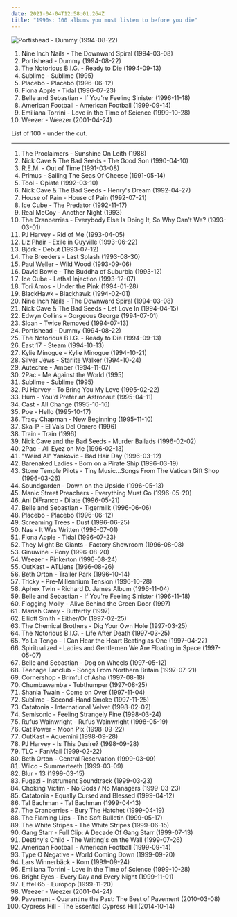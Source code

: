 ```yaml
---
date: 2021-04-04T12:58:01.264Z
title: "1990s: 100 albums you must listen to before you die"
---
```

![Portishead - Dummy (1994-08-22)](http://coverartarchive.org/release/87888070-1b25-4830-aebc-dee490058b74/2550628489-500.jpg "Portishead - Dummy (1994-08-22)")
<ol class="albums">
<li data-cover="http://coverartarchive.org/release/ab64976f-52a8-44e7-9aa3-d6703604bc2f/7159970718-500.jpg" data-tags="industrial, industrial rock" role="button">Nine Inch Nails - The Downward Spiral (1994-03-08)</li>
<li data-cover="http://coverartarchive.org/release/87888070-1b25-4830-aebc-dee490058b74/2550628489-500.jpg" data-tags="trip-hop" role="button">Portishead - Dummy (1994-08-22)</li>
<li data-cover="https://img.discogs.com/BnsgRIQxGt6QN05UtwQIY9JL01Y=/fit-in/225x225/filters:strip_icc():format(jpeg):mode_rgb():quality(90)/discogs-images/R-17938378-1616291813-3629.jpeg.jpg" data-tags="1994, rap" role="button">The Notorious B.I.G. - Ready to Die (1994-09-13)</li>
<li data-cover="https://via.placeholder.com/450" data-tags="ska, rock" role="button">Sublime - Sublime (1995)</li>
<li data-cover="http://coverartarchive.org/release/dfd1efc5-a99d-4560-8141-4a26da18c209/8801167569-500.jpg" data-tags="alternative rock, alternative, rock" role="button">Placebo - Placebo (1996-06-12)</li>
<li data-cover="http://coverartarchive.org/release/e1bba6de-84e1-37db-9123-6901cb01ec8d/1402280819-500.jpg" data-tags="female vocalists, alternative, singer-songwriter" role="button">Fiona Apple - Tidal (1996-07-23)</li>
<li data-cover="http://coverartarchive.org/release/2b3c2f96-91f9-4d82-8efb-bd51812cab3c/4629555490-500.jpg" data-tags="indie pop, 1996, indie" role="button">Belle and Sebastian - If You're Feeling Sinister (1996-11-18)</li>
<li data-cover="http://coverartarchive.org/release/aa4983e3-f20f-48fd-a446-8230a71c470b/7248178022-500.jpg" data-tags="indie rock, emo" role="button">American Football - American Football (1999-09-14)</li>
<li data-cover="http://coverartarchive.org/release/4086fb2d-8bae-4d8e-9557-30b84f10755f/19988749407-500.jpg" data-tags="indie, pop, female vocalists, singer-songwriter, trip hop" role="button">Emilíana Torrini - Love in the Time of Science (1999-10-28)</li>
<li data-cover="https://img.discogs.com/V6pdlLTilI4qE9xPoW01G6E89qc=/fit-in/600x523/filters:strip_icc():format(jpeg):mode_rgb():quality(90)/discogs-images/R-3494256-1591098542-4138.jpeg.jpg" data-tags="rock, alternative rock, weezer, alternative, 90s" role="button">Weezer - Weezer (2001-04-24)</li>
</ol>
List of 100 - under the cut.
<!-- more -->

_________________

<ol class="albums">
<li data-cover="http://coverartarchive.org/release/0f5d4f93-7977-3b76-a81b-22c19a746f1c/15466987336-500.jpg" data-tags="the proclaimers, rock, 80s, folk" role="button">
The Proclaimers - Sunshine On Leith (1988)
</li>
<li data-cover="http://coverartarchive.org/release/cfd1050d-e2aa-4ab5-8e6f-2ea6f067f669/9935528615-500.jpg" data-tags="alternative rock, 90s" role="button">
Nick Cave & The Bad Seeds - The Good Son (1990-04-10)
</li>
<li data-cover="http://coverartarchive.org/release/bd797f26-ddc1-43ae-8950-1757e28753cb/7646216656-500.jpg" data-tags="90s, alternative rock, rock" role="button">
R.E.M. - Out of Time (1991-03-08)
</li>
<li data-cover="http://coverartarchive.org/release/c3814cca-63d1-4cfa-9934-60957205b86b/26730700764-500.jpg" data-tags="alternative rock, funk metal, rock, funk, 90s, alternative metal" role="button">
Primus - Sailing The Seas Of Cheese (1991-05-14)
</li>
<li data-cover="https://via.placeholder.com/450" data-tags="progressive metal, alternative metal" role="button">
Tool - Opiate (1992-03-10)
</li>
<li data-cover="http://coverartarchive.org/release/d0c9b076-5138-4bef-b847-02d760f39420/7941659130-500.jpg" data-tags="post-punk, 90s" role="button">
Nick Cave & The Bad Seeds - Henry's Dream (1992-04-27)
</li>
<li data-cover="https://img.discogs.com/x9E2bul6tXqRK5CoV36oDxQ8__s=/fit-in/450x450/filters:strip_icc():format(jpeg):mode_rgb():quality(90)/discogs-images/R-718195-1225999774.jpeg.jpg" data-tags="hip hop, rap, hip-hop, oldschool" role="button">
House of Pain - House of Pain (1992-07-21)
</li>
<li data-cover="http://coverartarchive.org/release/c79b4651-0f84-4930-b95b-e41fb24274d5/13517018832-500.jpg" data-tags="gangsta rap, rap" role="button">
Ice Cube - The Predator (1992-11-17)
</li>
<li data-cover="https://img.discogs.com/tnf2F0wLE5kE0hbrqHiypeRSHoQ=/fit-in/600x540/filters:strip_icc():format(jpeg):mode_rgb():quality(90)/discogs-images/R-15855868-1599053594-1882.jpeg.jpg" data-tags="90s, pop, dance" role="button">
Real McCoy - Another Night (1993)
</li>
<li data-cover="http://coverartarchive.org/release/6e4bad0f-41e3-361d-b75a-3f63bc7176c6/16623893430-500.jpg" data-tags="90s, rock" role="button">
The Cranberries - Everybody Else Is Doing It, So Why Can't We? (1993-03-01)
</li>
<li data-cover="https://img.discogs.com/uDEkyfiaWo_aLbypMj4P7cDOkqA=/fit-in/600x598/filters:strip_icc():format(jpeg):mode_rgb():quality(90)/discogs-images/R-1497812-1224170763.jpeg.jpg" data-tags="alternative, female vocalists, 90s, rock" role="button">
PJ Harvey - Rid of Me (1993-04-05)
</li>
<li data-cover="http://coverartarchive.org/release/2c89d898-e5f2-4685-a6b3-9431e69d149d/10672925625-500.jpg" data-tags="90s, indie rock" role="button">
Liz Phair - Exile in Guyville (1993-06-22)
</li>
<li data-cover="http://coverartarchive.org/release/3945b500-1e03-3060-89a2-82b0938d8397/23040661690-500.jpg" data-tags="electronic, alternative" role="button">
Björk - Debut (1993-07-12)
</li>
<li data-cover="http://coverartarchive.org/release/dc750ced-b1e0-4bc6-a344-df15a9c84f57/2232125852-500.jpg" data-tags="90s, indie rock" role="button">
The Breeders - Last Splash (1993-08-30)
</li>
<li data-cover="http://coverartarchive.org/release/6b8010bb-37c8-3ffc-9e2c-b446d177b24a/23522526719-500.jpg" data-tags="rock" role="button">
Paul Weller - Wild Wood (1993-09-06)
</li>
<li data-cover="http://coverartarchive.org/release/81d3ccb9-d167-4c32-9f33-ec2f08c9a156/22633640940-500.jpg" data-tags="90s" role="button">
David Bowie - The Buddha of Suburbia (1993-12)
</li>
<li data-cover="http://coverartarchive.org/release/9000405a-3a10-4640-a491-8deaa4064d41/18467960716-500.jpg" data-tags="rap, gangsta rap, g-funk, racist" role="button">
Ice Cube - Lethal Injection (1993-12-07)
</li>
<li data-cover="http://coverartarchive.org/release/716ab432-03be-3567-9d9f-1cbb4736e0dc/24215052902-500.jpg" data-tags="piano, alternative, 90s" role="button">
Tori Amos - Under the Pink (1994-01-28)
</li>
<li data-cover="http://coverartarchive.org/release/65e46e08-39f7-4f7a-9424-da9b1eadf598/24971948566-500.jpg" data-tags="1994, country, 90s, country pop, pop country, 1990s, 90s country, now available on last-fm radio 07q3, guy group, blackhawk, 90s country-pop, 90s country pop, countryalbum" role="button">
BlackHawk - Blackhawk (1994-02-01)
</li>
<li data-cover="http://coverartarchive.org/release/ab64976f-52a8-44e7-9aa3-d6703604bc2f/7159970718-500.jpg" data-tags="industrial, industrial rock" role="button">
Nine Inch Nails - The Downward Spiral (1994-03-08)
</li>
<li data-cover="http://coverartarchive.org/release/7a396a2f-0580-37a7-b713-e287434c2913/2467851334-500.jpg" data-tags="alternative rock, post-punk, 90s" role="button">
Nick Cave & The Bad Seeds - Let Love In (1994-04-15)
</li>
<li data-cover="http://coverartarchive.org/release/c1f07e5d-f842-3276-aa6a-c892dc5f3ea2/24745455412-500.jpg" data-tags="pop" role="button">
Edwyn Collins - Gorgeous George (1994-07-01)
</li>
<li data-cover="http://coverartarchive.org/release/22318b4e-0978-4f5d-a9f5-98db38e70810/4542195256-500.jpg" data-tags="indie, 1990s" role="button">
Sloan - Twice Removed (1994-07-13)
</li>
<li data-cover="http://coverartarchive.org/release/87888070-1b25-4830-aebc-dee490058b74/2550628489-500.jpg" data-tags="trip-hop" role="button">
Portishead - Dummy (1994-08-22)
</li>
<li data-cover="https://img.discogs.com/BnsgRIQxGt6QN05UtwQIY9JL01Y=/fit-in/225x225/filters:strip_icc():format(jpeg):mode_rgb():quality(90)/discogs-images/R-17938378-1616291813-3629.jpeg.jpg" data-tags="1994, rap" role="button">
The Notorious B.I.G. - Ready to Die (1994-09-13)
</li>
<li data-cover="http://coverartarchive.org/release/774a80bb-d7df-4bd7-876b-66c4a00337df/28164791759-500.jpg" data-tags="pop, 90s" role="button">
East 17 - Steam (1994-10-13)
</li>
<li data-cover="https://img.discogs.com/9UVzW0Srvqb_bAFEsOl1VdD08B0=/fit-in/600x600/filters:strip_icc():format(jpeg):mode_rgb():quality(90)/discogs-images/R-8063115-1591993915-4280.jpeg.jpg" data-tags="pop, dance, 90s" role="button">
Kylie Minogue - Kylie Minogue (1994-10-21)
</li>
<li data-cover="https://img.discogs.com/LzOS4V756ZRVUDQ-OeOdWIkY_L0=/fit-in/600x596/filters:strip_icc():format(jpeg):mode_rgb():quality(90)/discogs-images/R-11070239-1519145271-2557.jpeg.jpg" data-tags="alternative, ridiculously awesomely good" role="button">
Silver Jews - Starlite Walker (1994-10-24)
</li>
<li data-cover="https://via.placeholder.com/450" data-tags="idm, ambient, electronic" role="button">
Autechre - Amber (1994-11-07)
</li>
<li data-cover="https://img.discogs.com/KxQ4GyscmPfiikrBiNEKIpvupt0=/fit-in/600x600/filters:strip_icc():format(jpeg):mode_rgb():quality(90)/discogs-images/R-1679727-1236448246.jpeg.jpg" data-tags="2pac, rap, gangsta rap" role="button">
2Pac - Me Against the World (1995)
</li>
<li data-cover="https://via.placeholder.com/450" data-tags="ska, rock" role="button">
Sublime - Sublime (1995)
</li>
<li data-cover="https://img.discogs.com/5_ByL8XMido7M7zA6tfDC7q248s=/fit-in/600x596/filters:strip_icc():format(jpeg):mode_rgb():quality(90)/discogs-images/R-15895402-1601066012-3348.jpeg.jpg" data-tags="90s, alternative, female vocalists" role="button">
PJ Harvey - To Bring You My Love (1995-02-22)
</li>
<li data-cover="http://coverartarchive.org/release/9d40c2a5-dff3-376e-b255-2d6bc7df6cd2/17549832584-500.jpg" data-tags="alternative" role="button">
Hum - You'd Prefer an Astronaut (1995-04-11)
</li>
<li data-cover="http://coverartarchive.org/release/d6ee1837-5a06-47d2-b972-def8edd9cd7e/16084945087-500.jpg" data-tags="britpop" role="button">
Cast - All Change (1995-10-16)
</li>
<li data-cover="https://img.discogs.com/p-8AHiIKqAFENEkTP2rivf6YCSc=/fit-in/600x602/filters:strip_icc():format(jpeg):mode_rgb():quality(90)/discogs-images/R-122615-1348348806-3507.jpeg.jpg" data-tags="alternative, female vocalists" role="button">
Poe - Hello (1995-10-17)
</li>
<li data-cover="http://coverartarchive.org/release/7bce126e-92a6-3e36-8777-baa8f2c296d3/8615407273-500.jpg" data-tags="folk" role="button">
Tracy Chapman - New Beginning (1995-11-10)
</li>
<li data-cover="http://coverartarchive.org/release/3414cb5d-d3bc-37b8-9392-8c525fa1af52/3334214007-500.jpg" data-tags="ska, ska punk" role="button">
Ska-P - El Vals Del Obrero (1996)
</li>
<li data-cover="https://img.discogs.com/6yxCntLXZuoj0XD1D8vkeqdBz_s=/fit-in/524x486/filters:strip_icc():format(jpeg):mode_rgb():quality(90)/discogs-images/R-13168918-1549232155-9543.jpeg.jpg" data-tags="rock" role="button">
Train - Train (1996)
</li>
<li data-cover="http://coverartarchive.org/release/db72b2a8-9a07-4bc6-b78c-d3dfe29a4eb4/25184996650-500.jpg" data-tags="90s, alternative, mute records" role="button">
Nick Cave and the Bad Seeds - Murder Ballads (1996-02-02)
</li>
<li data-cover="http://coverartarchive.org/release/8d2491b6-f77f-3ec2-9638-10c231663071/9390923312-500.jpg" data-tags="gangsta rap, hip-hop, 2pac, rap, west coast" role="button">
2Pac - All Eyez on Me (1996-02-13)
</li>
<li data-cover="http://coverartarchive.org/release/0630e8a9-eca5-4028-b831-073341863532/16318842143-500.jpg" data-tags="comedy" role="button">
"Weird Al" Yankovic - Bad Hair Day (1996-03-12)
</li>
<li data-cover="http://coverartarchive.org/release/21a3024b-46ab-4924-8103-7f0e7b6480dd/5079193698-500.jpg" data-tags="1996, 1990s" role="button">
Barenaked Ladies - Born on a Pirate Ship (1996-03-19)
</li>
<li data-cover="http://coverartarchive.org/release/56c89902-b579-4fb6-8fa5-e2fef546b051/15667496184-500.jpg" data-tags="rock" role="button">
Stone Temple Pilots - Tiny Music...Songs From The Vatican Gift Shop (1996-03-26)
</li>
<li data-cover="http://coverartarchive.org/release/3475c257-246f-36f4-88f4-196dbf7bbed1/10281836755-500.jpg" data-tags="grunge, alternative rock" role="button">
Soundgarden - Down on the Upside (1996-05-13)
</li>
<li data-cover="http://coverartarchive.org/release/dfaaddd9-622e-4e46-a572-4a6363abb1fb/14359140360-500.jpg" data-tags="britpop, 1996, rock, 90s" role="button">
Manic Street Preachers - Everything Must Go (1996-05-20)
</li>
<li data-cover="http://coverartarchive.org/release/eaae728d-779d-42b6-98a1-d0e85b8a77a3/4519993690-500.jpg" data-tags="ani difranco" role="button">
Ani DiFranco - Dilate (1996-05-21)
</li>
<li data-cover="http://coverartarchive.org/release/dbd2e4d7-ad8f-3b53-9184-9c1554fb3b09/18848392355-500.jpg" data-tags="indie, 1996, indie pop" role="button">
Belle and Sebastian - Tigermilk (1996-06-06)
</li>
<li data-cover="http://coverartarchive.org/release/dfd1efc5-a99d-4560-8141-4a26da18c209/8801167569-500.jpg" data-tags="alternative rock, alternative, rock" role="button">
Placebo - Placebo (1996-06-12)
</li>
<li data-cover="https://via.placeholder.com/450" data-tags="grunge, 1996" role="button">
Screaming Trees - Dust (1996-06-25)
</li>
<li data-cover="http://coverartarchive.org/release/dee08d2d-eb6d-4376-988a-07984dbdf738/12639957674-500.jpg" data-tags="rap, hip-hop" role="button">
Nas - It Was Written (1996-07-01)
</li>
<li data-cover="http://coverartarchive.org/release/e1bba6de-84e1-37db-9123-6901cb01ec8d/1402280819-500.jpg" data-tags="female vocalists, alternative, singer-songwriter" role="button">
Fiona Apple - Tidal (1996-07-23)
</li>
<li data-cover="http://coverartarchive.org/release/a62fbbbb-e50e-4c55-abd8-89f28b0b2477/13886747943-500.jpg" data-tags="1996, 90s, 1990s" role="button">
They Might Be Giants - Factory Showroom (1996-08-08)
</li>
<li data-cover="http://coverartarchive.org/release/cd953368-5abc-4ce9-b83a-a43a7ad58a1a/10611625522-500.jpg" data-tags="hip hop, 90s, smooth, 1990s, ponyrape, the shit, late 90s, pony" role="button">
Ginuwine - Pony (1996-08-20)
</li>
<li data-cover="http://coverartarchive.org/release/ef968db8-874e-4d79-adb7-2ea0fe0b2b76/5857755598-500.jpg" data-tags="alternative rock, 90s" role="button">
Weezer - Pinkerton (1996-08-24)
</li>
<li data-cover="https://img.discogs.com/gEhw9pey67pqM2oLZpQJD51Kf7I=/fit-in/600x549/filters:strip_icc():format(jpeg):mode_rgb():quality(90)/discogs-images/R-15824468-1598470865-3517.jpeg.jpg" data-tags="hip-hop" role="button">
OutKast - ATLiens (1996-08-26)
</li>
<li data-cover="https://via.placeholder.com/450" data-tags="1996, folk, singer-songwriter" role="button">
Beth Orton - Trailer Park (1996-10-14)
</li>
<li data-cover="http://coverartarchive.org/release/4b994ee5-38c4-4fab-bc77-83fd172a3807/4890594100-500.jpg" data-tags="trip-hop, downtempo" role="button">
Tricky - Pre-Millennium Tension (1996-10-28)
</li>
<li data-cover="https://via.placeholder.com/450" data-tags="idm, electronic" role="button">
Aphex Twin - Richard D. James Album (1996-11-04)
</li>
<li data-cover="http://coverartarchive.org/release/2b3c2f96-91f9-4d82-8efb-bd51812cab3c/4629555490-500.jpg" data-tags="indie pop, 1996, indie" role="button">
Belle and Sebastian - If You're Feeling Sinister (1996-11-18)
</li>
<li data-cover="http://coverartarchive.org/release/70c85789-974e-4a92-8b9d-96aef51e7ddd/1174906134-500.jpg" data-tags="irish, live, irish folk punk" role="button">
Flogging Molly - Alive Behind the Green Door (1997)
</li>
<li data-cover="http://coverartarchive.org/release/ca0f7485-b03e-4be5-afda-3e587e062efb/3938634835-500.jpg" data-tags="pop, rnb" role="button">
Mariah Carey - Butterfly (1997)
</li>
<li data-cover="http://coverartarchive.org/release/0a5aa565-8158-4e81-9776-af8044f6cc1e/18047694847-500.jpg" data-tags="singer-songwriter" role="button">
Elliott Smith - Either/Or (1997-02-25)
</li>
<li data-cover="http://coverartarchive.org/release/79f2fb40-1e55-4a56-b749-89a9c73d8cb6/19177871704-500.jpg" data-tags="electronic, big beat" role="button">
The Chemical Brothers - Dig Your Own Hole (1997-03-25)
</li>
<li data-cover="http://coverartarchive.org/release/8f7b946b-66ec-4dd8-9b1d-73a19d1dff1d/4659557524-500.jpg" data-tags="rap" role="button">
The Notorious B.I.G. - Life After Death (1997-03-25)
</li>
<li data-cover="https://img.discogs.com/pprUKgkowK3OCTpUPzPZrCFAwt4=/fit-in/600x513/filters:strip_icc():format(jpeg):mode_rgb():quality(90)/discogs-images/R-1512847-1244220758.jpeg.jpg" data-tags="indie rock, 90s" role="button">
Yo La Tengo - I Can Hear the Heart Beating as One (1997-04-22)
</li>
<li data-cover="http://coverartarchive.org/release/a74bf5c1-7a8d-302b-9fe0-de4cd596a3e7/19716414556-500.jpg" data-tags="space rock" role="button">
Spiritualized - Ladies and Gentlemen We Are Floating in Space (1997-05-07)
</li>
<li data-cover="https://img.discogs.com/hj9VMh3OfoTyr4xvzXjv8QRXyko=/fit-in/600x597/filters:strip_icc():format(jpeg):mode_rgb():quality(90)/discogs-images/R-2440275-1296723603.jpeg.jpg" data-tags="indie pop, chamber pop" role="button">
Belle and Sebastian - Dog on Wheels (1997-05-12)
</li>
<li data-cover="https://img.discogs.com/SwisPY83sEgK1wmD1cfzpLRRIJA=/fit-in/600x600/filters:strip_icc():format(jpeg):mode_rgb():quality(90)/discogs-images/R-7231585-1436717398-4966.jpeg.jpg" data-tags="indie, rock, power pop, jangle pop, scottish" role="button">
Teenage Fanclub - Songs From Northern Britain (1997-07-21)
</li>
<li data-cover="https://img.discogs.com/N0DYQcqv2Jz9FvR27AOv7ZoFATA=/fit-in/600x531/filters:strip_icc():format(jpeg):mode_rgb():quality(90)/discogs-images/R-48731-1477864490-2799.jpeg.jpg" data-tags="electronica, indie rock, raga rock" role="button">
Cornershop - Brimful of Asha (1997-08-18)
</li>
<li data-cover="http://coverartarchive.org/release/e2da61ad-6406-349f-b096-e354858c0d00/23161775745-500.jpg" data-tags="pop, alternative, rock" role="button">
Chumbawamba - Tubthumper (1997-08-25)
</li>
<li data-cover="http://coverartarchive.org/release/9414114a-422b-460d-834d-be1e189bee4f/1120191755-500.jpg" data-tags="shania twain, country" role="button">
Shania Twain - Come on Over (1997-11-04)
</li>
<li data-cover="http://coverartarchive.org/release/4ef09cab-23e6-4234-a1c6-8bf8f8ce4e00/3721447446-500.jpg" data-tags="ska punk, ska-punk, sublime, 1990s, smoke, second hand, us-american, compilation album, djtopp, its all chill, k1r7m, second-hand smoke, mca inc, passive smoking" role="button">
Sublime - Second-Hand Smoke (1997-11-25)
</li>
<li data-cover="http://coverartarchive.org/release/1e7184a9-18a1-4492-b020-b76f596fa366/22408712707-500.jpg" data-tags="rock, 90s, 1990s" role="button">
Catatonia - International Velvet (1998-02-02)
</li>
<li data-cover="https://img.discogs.com/jGeoGZKFy5M24MSzsoG2hg28aXg=/fit-in/495x495/filters:strip_icc():format(jpeg):mode_rgb():quality(90)/discogs-images/R-4730788-1373689906-4301.jpeg.jpg" data-tags="rock, alternative rock, 90s" role="button">
Semisonic - Feeling Strangely Fine (1998-03-24)
</li>
<li data-cover="http://coverartarchive.org/release/e241946c-efac-4e3f-bc29-78cb639cc45c/5038322350-500.jpg" data-tags="singer-songwriter, 90s" role="button">
Rufus Wainwright - Rufus Wainwright (1998-05-19)
</li>
<li data-cover="http://coverartarchive.org/release/5d58d210-a58c-4532-a2f5-54c6001a063d/12639050704-500.jpg" data-tags="90s, indie, mellow" role="button">
Cat Power - Moon Pix (1998-09-22)
</li>
<li data-cover="http://coverartarchive.org/release/63f4592c-6f58-32bb-bd9f-a431dc14e04d/6640977411-500.jpg" data-tags="hip-hop" role="button">
OutKast - Aquemini (1998-09-28)
</li>
<li data-cover="http://coverartarchive.org/release/91b161bf-275e-3b8f-9fab-643e9d7ab152/14179447399-500.jpg" data-tags="alternative, female vocalists" role="button">
PJ Harvey - Is This Desire? (1998-09-28)
</li>
<li data-cover="http://coverartarchive.org/release/195076e8-670e-3eb1-ba14-abaaa247b858/26921704382-500.jpg" data-tags="rnb, 90s" role="button">
TLC - FanMail (1999-02-22)
</li>
<li data-cover="http://coverartarchive.org/release/e52667e4-6e44-3092-bce5-0c35c44d3057/9518252678-500.jpg" data-tags="folk, singer-songwriter" role="button">
Beth Orton - Central Reservation (1999-03-09)
</li>
<li data-cover="http://coverartarchive.org/release/38a40944-ac73-4c8e-8638-ec0075b170ea/4530840085-500.jpg" data-tags="90s" role="button">
Wilco - Summerteeth (1999-03-09)
</li>
<li data-cover="http://coverartarchive.org/release/16a2fa8b-480e-3d58-8c42-684b9bec1493/7940071006-500.jpg" data-tags="britpop" role="button">
Blur - 13 (1999-03-15)
</li>
<li data-cover="http://coverartarchive.org/release/c2b99ec3-2761-4874-bd22-8890ef358119/3128751725-500.jpg" data-tags="soundtrack, post-hardcore" role="button">
Fugazi - Instrument Soundtrack (1999-03-23)
</li>
<li data-cover="http://coverartarchive.org/release/f5df4817-0c95-4e61-8bf2-cb18ea19a161/25101643073-500.jpg" data-tags="ska punk, hardcore punk, albums everyone should own" role="button">
Choking Victim - No Gods / No Managers (1999-03-23)
</li>
<li data-cover="https://img.discogs.com/q7vHcjFMNlnbc5CzmpjS1dThlEw=/fit-in/600x586/filters:strip_icc():format(jpeg):mode_rgb():quality(90)/discogs-images/R-665528-1148747861.jpeg.jpg" data-tags="indie rock, britpop, 1990s, albums i have more or less memorized, wales, the longlist, try before i buy, canciones para el dia de mi muerte, czalbums" role="button">
Catatonia - Equally Cursed and Blessed (1999-04-12)
</li>
<li data-cover="http://coverartarchive.org/release/3e3aa402-f384-4043-9da4-a74808e3a212/1650382862-500.jpg" data-tags="rock" role="button">
Tal Bachman - Tal Bachman (1999-04-13)
</li>
<li data-cover="https://img.discogs.com/zonqhzeLNgC07fqdcsZ5OrZ7h8k=/fit-in/565x606/filters:strip_icc():format(jpeg):mode_rgb():quality(90)/discogs-images/R-7768449-1448613040-9659.jpeg.jpg" data-tags="rock, alternative, 90s" role="button">
The Cranberries - Bury The Hatchet (1999-04-19)
</li>
<li data-cover="http://coverartarchive.org/release/58e26176-9898-4a7e-837f-fcb221f1dfc1/21047497043-500.jpg" data-tags="indie, 90s, alternative, rock" role="button">
The Flaming Lips - The Soft Bulletin (1999-05-17)
</li>
<li data-cover="http://coverartarchive.org/release/06006e16-c1ca-4f8b-a629-0c2b6eb0162c/8880627069-500.jpg" data-tags="blues rock, rock, garage rock" role="button">
The White Stripes - The White Stripes (1999-06-15)
</li>
<li data-cover="http://coverartarchive.org/release/325b57cb-aa85-4232-b6e3-c24240fc1e32/4437166118-500.jpg" data-tags="hip-hop, hip hop, rap, hiphop, east coast, 1990s, real hip-hop, boom bap, gang starr, hiphop classic albums, estados unidos, ok track, a good 1, radiourbaine, rap estadounidense, 1995-1999" role="button">
Gang Starr - Full Clip: A Decade Of Gang Starr (1999-07-13)
</li>
<li data-cover="http://coverartarchive.org/release/b9de19dd-bf35-4ef6-bbcd-fd9240693658/5669916745-500.jpg" data-tags="rnb" role="button">
Destiny's Child - The Writing's on the Wall (1999-07-26)
</li>
<li data-cover="http://coverartarchive.org/release/aa4983e3-f20f-48fd-a446-8230a71c470b/7248178022-500.jpg" data-tags="indie rock, emo" role="button">
American Football - American Football (1999-09-14)
</li>
<li data-cover="http://coverartarchive.org/release/4112b58f-dcb7-3bd0-9744-5907dd120109/18632119340-500.jpg" data-tags="gothic metal, doom metal" role="button">
Type O Negative - World Coming Down (1999-09-20)
</li>
<li data-cover="https://img.discogs.com/aB98AUrTDJyR3IiyDmnhBcinzws=/fit-in/447x443/filters:strip_icc():format(jpeg):mode_rgb():quality(90)/discogs-images/R-3722269-1381563297-2806.jpeg.jpg" data-tags="rock, swedish, singer-songwriter, svenskt, quiet, favorit, 1990s, my cds, blandband, singer-songeriter" role="button">
Lars Winnerbäck - Kom (1999-09-24)
</li>
<li data-cover="http://coverartarchive.org/release/4086fb2d-8bae-4d8e-9557-30b84f10755f/19988749407-500.jpg" data-tags="indie, pop, female vocalists, singer-songwriter, trip hop" role="button">
Emilíana Torrini - Love in the Time of Science (1999-10-28)
</li>
<li data-cover="http://coverartarchive.org/release/534c550b-6e60-4dbc-9e95-05ea0340b0e1/26393492763-500.jpg" data-tags="indie" role="button">
Bright Eyes - Every Day and Every Night (1999-11-01)
</li>
<li data-cover="https://img.discogs.com/nS0Ki-zjzw2hkc92SuWBm96N3Ac=/fit-in/600x559/filters:strip_icc():format(jpeg):mode_rgb():quality(90)/discogs-images/R-2814485-1508723241-5156.jpeg.jpg" data-tags="electronic, eurodance" role="button">
Eiffel 65 - Europop (1999-11-20)
</li>
<li data-cover="https://img.discogs.com/V6pdlLTilI4qE9xPoW01G6E89qc=/fit-in/600x523/filters:strip_icc():format(jpeg):mode_rgb():quality(90)/discogs-images/R-3494256-1591098542-4138.jpeg.jpg" data-tags="rock, alternative rock, weezer, alternative, 90s" role="button">
Weezer - Weezer (2001-04-24)
</li>
<li data-cover="https://img.discogs.com/4F9Co947WUj1ES6nImbNYK4a2Bw=/fit-in/600x593/filters:strip_icc():format(jpeg):mode_rgb():quality(90)/discogs-images/R-2297316-1571117250-3558.jpeg.jpg" data-tags="indie rock, happy, lo-fi, quirky, reflective, noise pop, summer, irreverent, organic, freewheeling, wry, fun, sophisticated, warm, drinking, silly, detached, playful, school, summery, rollicking, witty, exuberant, acerbic, humorous, bright, volatile, ramshackle, messy, sprawling, hanging out, restrained, sparkling" role="button">
Pavement - Quarantine the Past: The Best of Pavement (2010-03-08)
</li>
<li data-cover="http://coverartarchive.org/release/d6ac1aa3-26ee-40b3-9d28-cc48ccad9df9/8989102364-500.jpg" data-tags="hip-hop, rap, west coast, 1990s, bad albums, horrible albums" role="button">
Cypress Hill - The Essential Cypress Hill (2014-10-14)
</li>
</ol>